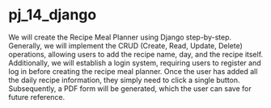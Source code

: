# pj_14_django
We will create the Recipe Meal Planner using Django step-by-step. Generally, we will implement the CRUD (Create, Read, Update, Delete) operations, allowing users to add the recipe name, day, and the recipe itself. Additionally, we will establish a login system, requiring users to register and log in before creating the recipe meal planner. Once the user has added all the daily recipe information, they simply need to click a single button. Subsequently, a PDF form will be generated, which the user can save for future reference.
